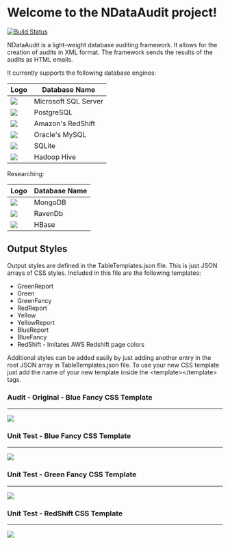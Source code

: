 # Welcome to the NDataAudit project!

[![Build Status](https://travis-ci.org/hectorsosajr/NDataAudit.svg?branch=master)](https://travis-ci.org/hectorsosajr/NDataAudit.svg?branch=master)

NDataAudit is a light-weight database auditing framework. It allows for the creation of audits in XML format. The framework sends the results of the audits as HTML emails.

It currently supports the following database engines:

|Logo|Database Name
|---|---
|[![](https://cdn.rawgit.com/hectorsosajr/NDataAudit/72848767/images/32_SQLServer.png)]()|Microsoft SQL Server
|[![](https://cdn.rawgit.com/hectorsosajr/NDataAudit/72848767/images/32_PostGres.png)]()|PostgreSQL
|[![](https://cdn.rawgit.com/hectorsosajr/NDataAudit/72848767/images/32_Redshift.png)]()|Amazon's RedShift
|[![](https://cdn.rawgit.com/hectorsosajr/NDataAudit/72848767/images/32_MySQL.png)]()|Oracle's MySQL
|[![](https://cdn.rawgit.com/hectorsosajr/NDataAudit/72848767/images/32_Sqlite.png)]()|SQLite
|[![](https://cdn.rawgit.com/hectorsosajr/NDataAudit/72848767/images/32_Hive.png)]()|Hadoop Hive

Researching:

|Logo|Database Name
|---|---
|[![](https://cdn.rawgit.com/hectorsosajr/NDataAudit/72848767/images/32_MongoDb.png)]()|MongoDB
|[![](https://cdn.rawgit.com/hectorsosajr/NDataAudit/72848767/images/32_RavenDb.png)]()|RavenDb
|[![](https://cdn.rawgit.com/hectorsosajr/NDataAudit/72848767/images/32_HBase.png)]()|HBase

## Output Styles

Output styles are defined in the TableTemplates.json file. This is just JSON arrays of CSS styles. Included in this file are the following templates:
* GreenReport
* Green
* GreenFancy
* RedReport
* Yellow
* YellowReport
* BlueReport
* BlueFancy
* RedShift - Imitates AWS Redshift page colors

Additional styles can be added easily by just adding another entry in the root JSON array in TableTemplates.json file. To use your new CSS template just add the name of your new template inside the \<template>\</template> tags.

### __Audit - Original - Blue Fancy CSS Template__
----
[![](https://cdn.rawgit.com/hectorsosajr/NDataAudit/cc47424d/images/Audit-BlueFancyTemplate.png)]()

### __Unit Test - Blue Fancy CSS Template__
----
[![](https://cdn.rawgit.com/hectorsosajr/NDataAudit/cc47424d/images/UnitTest-BlueFancyTemplate.png)]()

### __Unit Test - Green Fancy CSS Template__
----
[![](https://cdn.rawgit.com/hectorsosajr/NDataAudit/d7fa0ab7/images/UnitTest-GreenFancy%20Template.png)]()

### __Unit Test - RedShift CSS Template__
----
[![](https://cdn.rawgit.com/hectorsosajr/NDataAudit/d7fa0ab7/images/UnitTest-RedShift%20Template.png)]()